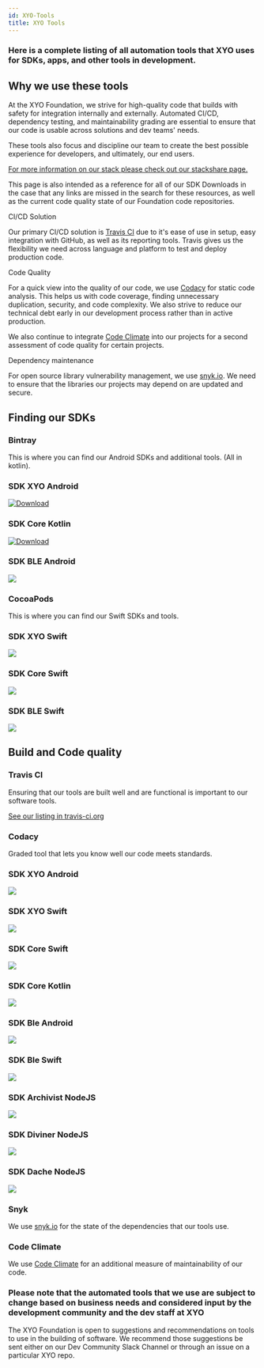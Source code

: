 ```yaml
---
id: XYO-Tools
title: XYO Tools
---
```


<div class="alert alert-primary text-center" role="alert">
  <h3>Here is a complete listing of all automation tools that XYO uses for SDKs, apps, and other tools in development.</h3> 
</div>

## Why we use these tools

At the XYO Foundation, we strive for high-quality code that builds with safety for integration internally and externally. Automated CI/CD, dependency testing, and maintainability grading are essential to ensure that our code is usable across solutions and dev teams' needs.

These tools also focus and discipline our team to create the best possible experience for developers, and ultimately, our end users. 

<a href="https://stackshare.io/xyo-network/xyo-network" 
    rel="noopener noreferrer"
    target="_blank"
    class="alert alert-success text-center font-weight-bold"
    >
      For more information on our stack please check out our stackshare page.
  <i class="p-2 fas fa-external-link-alt"></i>
</a>

This page is also intended as a reference for all of our SDK Downloads in the case that any links are missed in the search for these resources, as well as the current code quality state of our Foundation code repositories. 

<div class="alert alert-primary" role="alert">
  <p>CI/CD Solution</p> 
</div>

Our primary CI/CD solution is [Travis CI](https://travis-ci.org) due to it's ease of use in setup, easy integration with GitHub, as well as its reporting tools. Travis gives us the flexibility we need across language and platform to test and deploy production code. 

<div class="alert alert-info" role="alert">
  <p>Code Quality</p> 
</div>

For a quick view into the quality of our code, we use [Codacy](https://www.codacy.com) for static code analysis. This helps us with code coverage, finding unnecessary duplication, security, and code complexity. We also strive to reduce our technical debt early in our development process rather than in active production. 

We also continue to integrate [Code Climate](https://codeclimate.com/quality/) into our projects for a second assessment of code quality for certain projects.

<div class="alert alert-warning" role="alert">
  <p>Dependency maintenance</p> 
</div>

For open source library vulnerability management, we use [snyk.io](https://snyk.io). We need to ensure that the libraries our projects may depend on are updated and secure. 

## Finding our SDKs

### Bintray 

This is where you can find our Android SDKs and additional tools. (All in kotlin).

<h3 class="text-center">SDK XYO Android</h3>

[![Download](https://api.bintray.com/packages/xyoraclenetwork/xyo/sdk-xyo-android/images/download.svg) ](https://bintray.com/xyoraclenetwork/xyo/sdk-xyo-android/_latestVersion)

<h3 class="text-center">SDK Core Kotlin</h3>

[![Download](https://api.bintray.com/packages/xyoraclenetwork/xyo/sdk-core-kotlin/images/download.svg?version=3.0.3)](https://bintray.com/xyoraclenetwork/xyo/sdk-core-kotlin/3.0.3/link)

<h3 class="text-center">SDK BLE Android</h3>

<a 
  href='https://bintray.com/xyoraclenetwork/xyo/sdk-ble-android/_latestVersion'
  rel="noopener noreferrer"
  target="_blank"
  class="font-weight-bold">
    <img src='https://api.bintray.com/packages/xyoraclenetwork/xyo/sdk-ble-android/images/download.svg'>
</a>

### CocoaPods

This is where you can find our Swift SDKs and tools. 

<h3 class="text-center">SDK XYO Swift</h3>

[![](https://img.shields.io/cocoapods/v/sdk-xyo-swift.svg?style=flat)](https://cocoapods.org/pods/sdk-xyo-swift)

<h3 class="text-center">SDK Core Swift</h3>

[![](https://img.shields.io/cocoapods/v/sdk-core-swift.svg?style=flat)](https://cocoapods.org/pods/sdk-core-swift)

<h3 class="text-center">SDK BLE Swift</h3>

[![](https://img.shields.io/cocoapods/v/XyBleSdk.svg?style=flat)](https://cocoapods.org/pods/XyBleSdk)

## Build and Code quality 

### Travis CI

Ensuring that our tools are built well and are functional is important to our software tools. 

<a href="https://travis-ci.org/XYOracleNetwork/" 
    rel="noopener noreferrer"
    target="_blank"
    class="font-weight-bold"
    >
      See our listing in travis-ci.org
  <i class="p-2 fas fa-external-link-alt"></i>
</a>

### Codacy

Graded tool that lets you know well our code meets standards.

<h3 class="text-center">SDK XYO Android</h3>

<a
    href="https://www.codacy.com?utm_source=github.com&amp;utm_medium=referral&amp;utm_content=XYOracleNetwork/sdk-xyo-android&amp;utm_campaign=Badge_Grade"
    rel="noopener noreferrer"
    target="_blank"
    class="font-weight-bold">
      <img src="https://api.codacy.com/project/badge/Grade/9712b501940e45428072255a283fa23a" class=""/>
</a>

<h3 class="text-center">SDK XYO Swift</h3>

<a 
  href="https://www.codacy.com/manual/pllearns/sdk-xyo-swift?utm_source=github.com&amp;utm_medium=referral&amp;utm_content=XYOracleNetwork/sdk-xyo-swift&amp;utm_campaign=Badge_Grade"    
  rel="noopener noreferrer"
  target="_blank"
  class="font-weight-bold">
    <img src="https://api.codacy.com/project/badge/Grade/6a10ff4a324d4d02a74a7a6724a53eef"/>
</a>

<h3 class="text-center">SDK Core Swift</h3>

<a 
  href="https://www.codacy.com/manual/XYOracleNetwork/sdk-core-swift?utm_source=github.com&amp;utm_medium=referral&amp;utm_content=XYOracleNetwork/sdk-core-swift&amp;utm_campaign=Badge_Grade"
  rel="noopener noreferrer"
  target="_blank"
  class="font-weight-bold">
    <img src="https://api.codacy.com/project/badge/Grade/528a6aaa6b4d4f21871fede9be3f4fc3"/>
</a>

<h3 class="text-center">SDK Core Kotlin</h3>

<a
  href="https://www.codacy.com/manual/XYOracleNetwork/sdk-core-kotlin?utm_source=github.com&amp;utm_medium=referral&amp;utm_content=XYOracleNetwork/sdk-core-kotlin&amp;utm_campaign=Badge_Grade"
  rel="noopener noreferrer"
  target="_blank"
  class="font-weight-bold">
    <img src="https://api.codacy.com/project/badge/Grade/2fb2eb69c1db455299ffce57b0216aa6"/>
</a>

<h3 class="text-center">SDK Ble Android</h3>

<a 
  href="https://www.codacy.com/manual/XYOracleNetwork/sdk-ble-android?utm_source=github.com&amp;utm_medium=referral&amp;utm_content=XYOracleNetwork/sdk-ble-android&amp;utm_campaign=Badge_Grade"
  rel="noopener noreferrer"
  target="\_blank"
  class="font-weight-bold">
    <img src="https://api.codacy.com/project/badge/Grade/b14446847e614a2fae7152892765dac1"/>
</a>


<h3 class="text-center">SDK Ble Swift</h3>

<a 
  href="https://www.codacy.com/manual/pllearns/sdk-ble-swift?utm_source=github.com&amp;utm_medium=referral&amp;utm_content=XYOracleNetwork/sdk-ble-swift&amp;utm_campaign=Badge_Grade"
  rel="noopener noreferrer"
  target="\_blank"
  class="font-weight-bold">
  <img src="https://api.codacy.com/project/badge/Grade/5abfb39d3a5640a296f3e04e46a7d98f"/>
</a>

<h3 class="text-center">SDK Archivist NodeJS</h3>

<a 
  href="https://www.codacy.com/manual/XYOracleNetwork/sdk-archivist-nodejs?utm_source=github.com&amp;utm_medium=referral&amp;utm_content=XYOracleNetwork/sdk-archivist-nodejs&amp;utm_campaign=Badge_Grade"
  rel="noopener noreferrer"
  target="\_blank"
  class="font-weight-bold">
    <img src="https://api.codacy.com/project/badge/Grade/fafa47b9956b4b9fa05fee8619b79f38"/>
</a>

<h3 class="text-center">SDK Diviner NodeJS</h3>

<a 
  href="https://www.codacy.com?utm_source=github.com&amp;utm_medium=referral&amp;utm_content=XYOracleNetwork/sdk-diviner-nodejs&amp;utm_campaign=Badge_Grade"
  rel="noopener noreferrer"
  target="\_blank"
  class="font-weight-bold">
  <img src="https://api.codacy.com/project/badge/Grade/ac5532f7a9384c4a913301e74ea0ad6a"/>
</a>

<h3 class="text-center">SDK Dache NodeJS</h3>

<a 
  href="https://www.codacy.com/manual/XYOracleNetwork/sdk-dache-nodejs?utm_source=github.com&amp;utm_medium=referral&amp;utm_content=XYOracleNetwork/sdk-dache-nodejs&amp;utm_campaign=Badge_Grade"
  rel="noopener noreferrer"
  target="\_blank"
  class="font-weight-bold">
    <img src="https://api.codacy.com/project/badge/Grade/9977150c536b421b849f5b196824a8e4"/>
</a>

### Snyk

We use [snyk.io](https://snyk.io) for the state of the dependencies that our tools use. 

### Code Climate

We use [Code Climate](https://codeclimate.com/quality/) for an additional measure of maintainability of our code. 

<div class="alert alert-danger text-center" role="alert">
  <h3>Please note that the automated tools that we use are subject to change based on business needs and considered input by the development community and the dev staff at XYO</h3> 
</div>

<div class="alert alert-primary text-center" role="alert">
  <p>The XYO Foundation is open to suggestions and recommendations on tools to use in the building of software. We recommend those suggestions be sent either on our Dev Community Slack Channel or through an issue on a particular XYO repo.</p> 
</div>

